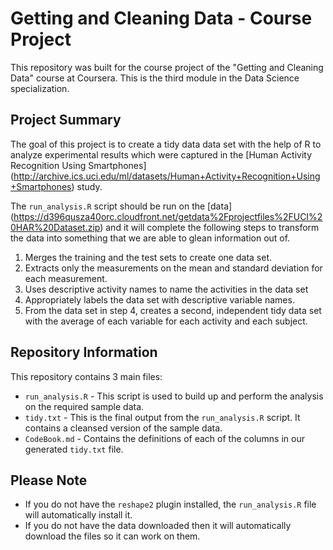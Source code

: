 # Getting and Cleaning Data - Course Project

This repository was built for the course project of the "Getting and Cleaning Data" course at Coursera.  This is the third module in the Data Science specialization.

## Project Summary

The goal of this project is to create a tidy data data set with the help of R to analyze experimental results which were captured in the [Human Activity Recognition Using Smartphones] (http://archive.ics.uci.edu/ml/datasets/Human+Activity+Recognition+Using+Smartphones) study.

The `run_analysis.R` script should be run on the [data] (https://d396qusza40orc.cloudfront.net/getdata%2Fprojectfiles%2FUCI%20HAR%20Dataset.zip) and it will complete the following steps to transform the data into something that we are able to glean information out of.

 1. Merges the training and the test sets to create one data set.
 2. Extracts only the measurements on the mean and standard deviation for each measurement. 
 3. Uses descriptive activity names to name the activities in the data set
 4. Appropriately labels the data set with descriptive variable names. 
 5. From the data set in step 4, creates a second, independent tidy data set with the average of each variable for each activity and each subject.

## Repository Information

This repository contains 3 main files:

 - `run_analysis.R` - This script is used to build up and perform the analysis on the required sample data.
 - `tidy.txt` - This is the final output from the `run_analysis.R` script.  It contains a cleansed version of the sample data.
 - `CodeBook.md` - Contains the definitions of each of the columns in our generated `tidy.txt` file.

## Please Note

 - If you do not have the `reshape2` plugin installed, the `run_analysis.R` file will automatically install it.
 - If you do not have the data downloaded then it will automatically download the files so it can work on them.